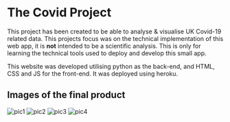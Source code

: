 # The Covid Project

This project has been created to be able to analyse & visualise UK Covid-19 related data. This projects focus was on the technical implementation of this web app, it is **not** intended to be a scientific analysis. This is only for learning the technical tools used to deploy and develop this small app.

This website was developed utilising python as the back-end, and HTML, CSS and JS for the front-end. It was deployed using heroku.

## Images of the final product
![pic1](1.png)
![pic2](2.png)
![pic3](3.png)
![pic4](4.png)